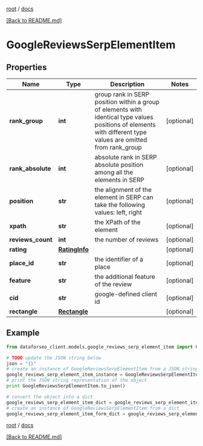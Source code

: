 [root](./../ "root") / [docs](./ "docs")

[[Back to README.md]](./../README.md "[Back to README.md]")

# GoogleReviewsSerpElementItem

## Properties

Name | Type | Description | Notes
------------ | ------------- | ------------- | -------------
**rank_group** | **int** | group rank in SERP position within a group of elements with identical type values positions of elements with different type values are omitted from rank_group | [optional]
**rank_absolute** | **int** | absolute rank in SERP absolute position among all the elements in SERP | [optional]
**position** | **str** | the alignment of the element in SERP can take the following values: left, right | [optional]
**xpath** | **str** | the XPath of the element | [optional]
**reviews_count** | **int** | the number of reviews | [optional]
**rating** | [**RatingInfo**](RatingInfo.md) |  | [optional]
**place_id** | **str** | the identifier of a place | [optional]
**feature** | **str** | the additional feature of the review | [optional]
**cid** | **str** | google-defined client id | [optional]
**rectangle** | [**Rectangle**](Rectangle.md) |  | [optional]

## Example

```python
from dataforseo_client.models.google_reviews_serp_element_item import GoogleReviewsSerpElementItem

# TODO update the JSON string below
json = "{}"
# create an instance of GoogleReviewsSerpElementItem from a JSON string
google_reviews_serp_element_item_instance = GoogleReviewsSerpElementItem.from_json(json)
# print the JSON string representation of the object
print GoogleReviewsSerpElementItem.to_json()

# convert the object into a dict
google_reviews_serp_element_item_dict = google_reviews_serp_element_item_instance.to_dict()
# create an instance of GoogleReviewsSerpElementItem from a dict
google_reviews_serp_element_item_form_dict = google_reviews_serp_element_item.from_dict(google_reviews_serp_element_item_dict)
```

  

[root](./../ "root") / [docs](./ "docs")

[[Back to README.md]](./../README.md "[Back to README.md]")